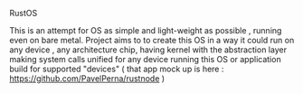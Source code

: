 RustOS 

This is an attempt for OS as simple and light-weight as possible , running even on bare metal. 
Project aims to to create this OS in a way it could run on any device , any architecture chip, having kernel 
with the abstraction layer making system calls unified for any device running this OS or application build for 
supported "devices" ( that app mock up is here :  https://github.com/PavelPerna/rustnode  )
